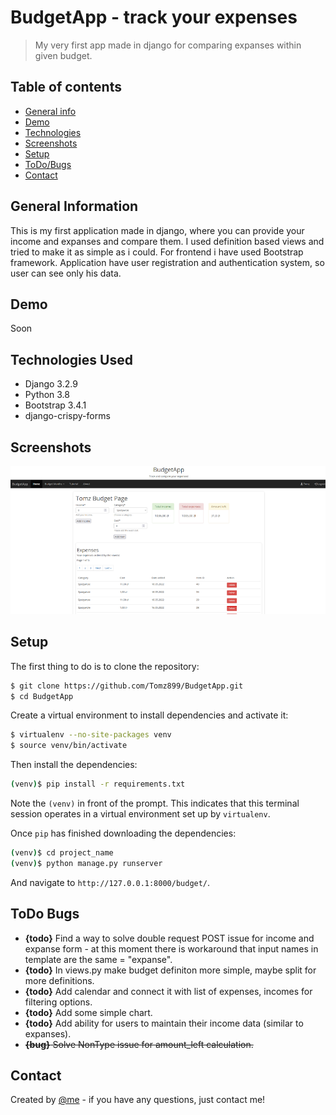 # BudgetApp - track your expenses

> My very first app made in django for comparing expanses within given budget.

## Table of contents

- [General info](#general-information)
- [Demo](#demo)
- [Technologies](#technologies-used)
- [Screenshots](#screenshots)
- [Setup](#setup)
- [ToDo/Bugs](#todo-bugs)
- [Contact](#contact)

## General Information

This is my first application made in django, where you can provide your income and expanses and compare them. I used definition based views and tried to make it as simple as i could. For frontend i have used Bootstrap framework. Application have user registration and authentication system, so user can see only his data.

## Demo

Soon

## Technologies Used

- Django 3.2.9
- Python 3.8
- Bootstrap 3.4.1
- django-crispy-forms

## Screenshots

![alt text](https://github.com/Tomz899/BudgetApp/blob/main/img/screen_demo.png?raw=true)

## Setup

The first thing to do is to clone the repository:

```sh
$ git clone https://github.com/Tomz899/BudgetApp.git
$ cd BudgetApp
```

Create a virtual environment to install dependencies and activate it:

```sh
$ virtualenv --no-site-packages venv
$ source venv/bin/activate
```

Then install the dependencies:

```sh
(venv)$ pip install -r requirements.txt
```

Note the `(venv)` in front of the prompt. This indicates that this terminal
session operates in a virtual environment set up by `virtualenv`.

Once `pip` has finished downloading the dependencies:

```sh
(venv)$ cd project_name
(venv)$ python manage.py runserver
```

And navigate to `http://127.0.0.1:8000/budget/`.

## ToDo Bugs

- **{todo}** Find a way to solve double request POST issue for income and expanse form - at this moment there is workaround that input names in template are the same = "expanse".
- **{todo}** In views.py make budget definiton more simple, maybe split for more definitions.
- **{todo}** Add calendar and connect it with list of expenses, incomes for filtering options.
- **{todo}** Add some simple chart.
- **{todo}** Add ability for users to maintain their income data (similar to expanses).
- ~~**{bug}** Solve NonType issue for amount_left calculation.~~

## Contact

Created by [@me](mailto:tomek.nowak@aol.pl) - if you have any questions, just contact me!
